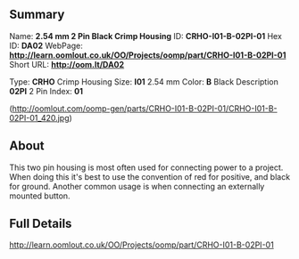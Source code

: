 

 ## Summary
Name: __2.54 mm 2 Pin Black Crimp Housing__
ID: __CRHO-I01-B-02PI-01__
Hex ID: __DA02__
WebPage: __http://learn.oomlout.co.uk/OO/Projects/oomp/part/CRHO-I01-B-02PI-01__
Short URL: __http://oom.lt/DA02__

Type: __CRHO__ Crimp Housing 
Size: __I01__ 2.54 mm 
Color: __B__ Black 
Description __02PI__ 2 Pin 
Index: __01__


(http://oomlout.com/oomp-gen/parts/CRHO-I01-B-02PI-01/CRHO-I01-B-02PI-01_420.jpg)

## About
This two pin housing is most often used for connecting power to a project. When doing this it's best to use the convention of red for positive, and black for ground. Another common usage is when connecting an externally mounted button.

 ## Full Details
 http://learn.oomlout.co.uk/OO/Projects/oomp/part/CRHO-I01-B-02PI-01














